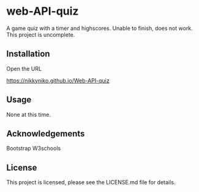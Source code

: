 # web-API-quiz

A game quiz with a timer and highscores. Unable to finish, does not work. This project is uncomplete.

## Installation

Open the URL

https://nikkyniko.github.io/Web-API-quiz

## Usage

None at this time.


## Acknowledgements

Bootstrap
W3schools

## License

This project is licensed, please see the LICENSE.md file for details.
